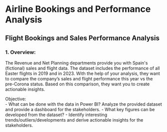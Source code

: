 # Airline Bookings and Performance Analysis
## Flight Bookings and Sales Performance Analysis 

### 1. Overview:
The Revenue and Net Planning departments provide you with Spain's (fictional) sales and flight data. The dataset includes the performance of all Easter flights in 2019 and in 2023. With the help of your analysis, they want to compare the company’s sales and flight performance this year vs the pre-Corona status. Based on this comparison, they want you to create actionable insights.

Objective:   
      -  What can be done with the data in Power BI? Analyze the provided dataset and provide a dashboard for the stakeholders.
      - What key figures can be developed from the dataset?
      - Identify interesting trends/outliers/developments and derive actionable insights for the stakeholders.

